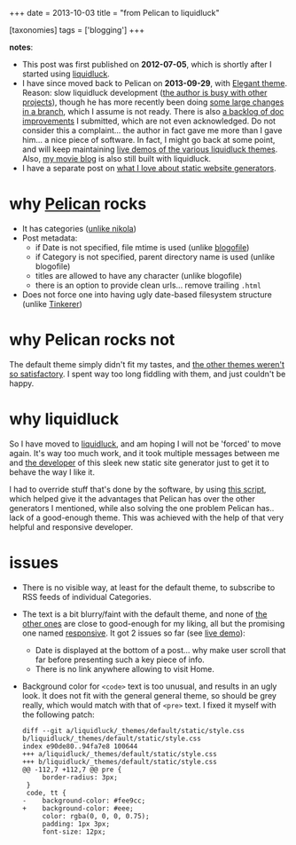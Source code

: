+++
date = 2013-10-03
title = "from Pelican to liquidluck"

[taxonomies]
tags = ['blogging']
+++

**notes**:

-   This post was first published on **2012-07-05**, which is shortly
    after I started using [liquidluck].
-   I have since moved back to Pelican on **2013-09-29**, with [Elegant
    theme]. Reason: slow liquidluck development ([the author is busy
    with other projects]), though he has more recently been doing [some
    large changes in a branch], which I assume is not ready. There is
    also [a backlog of doc improvements] I submitted, which are not even
    acknowledged. Do not consider this a complaint\... the author in
    fact gave me more than I gave him\... a nice piece of software. In
    fact, I might go back at some point, and will keep maintaining [live
    demos of the various liquidluck themes]. Also, [my movie blog] is
    also still built with liquidluck.
-   I have a separate post on [what I love about static website
    generators].

why [Pelican] rocks
===================

-   It has categories ([unlike nikola])
-   Post metadata:
    -   if Date is not specified, file mtime is used (unlike
        [blogofile])
    -   if Category is not specified, parent directory name is used
        (unlike blogofile)
    -   titles are allowed to have any character (unlike blogofile)
    -   there is an option to provide clean urls\... remove trailing
        `.html`
-   Does not force one into having ugly date-based filesystem structure
    (unlike [Tinkerer])

why Pelican rocks not
=====================

The default theme simply didn\'t fit my tastes, and [the other themes
weren\'t so satisfactory]. I spent way too long fiddling with them, and
just couldn\'t be happy.

why liquidluck
==============

So I have moved to [liquidluck], and am hoping I will not be \'forced\'
to move again. It\'s way too much work, and it took multiple messages
between me and [the developer] of this sleek new static site generator
just to get it to behave the way I like it.

I had to override stuff that\'s done by the software, by using [this
script], which helped give it the advantages that Pelican has over the
other generators I mentioned, while also solving the one problem Pelican
has.. lack of a good-enough theme. This was achieved with the help of
that very helpful and responsive developer.

issues
======

-   There is no visible way, at least for the default theme, to
    subscribe to RSS feeds of individual Categories.
-   The text is a bit blurry/faint with the default theme, and none of
    [the other ones][live demos of the various liquidluck themes] are
    close to good-enough for my liking, all but the promising one named
    [responsive]. It got 2 issues so far (see [live demo]):
    -   Date is displayed at the bottom of a post\... why make user
        scroll that far before presenting such a key piece of info.
    -   There is no link anywhere allowing to visit Home.
-   Background color for `<code>` text is too unusual, and results in an
    ugly look. It does not fit with the general general theme, so should
    be grey really, which would match with that of `<pre>` text. I fixed
    it myself with the following patch:

        diff --git a/liquidluck/_themes/default/static/style.css b/liquidluck/_themes/default/static/style.css
        index e90de80..94fa7e8 100644
        +++ a/liquidluck/_themes/default/static/style.css
        +++ b/liquidluck/_themes/default/static/style.css
        @@ -112,7 +112,7 @@ pre {
             border-radius: 3px;
         }
         code, tt {
        -    background-color: #fee9cc;
        +    background-color: #eee;
             color: rgba(0, 0, 0, 0.75);
             padding: 1px 3px;
             font-size: 12px;

  [liquidluck]: http://liquidluck.readthedocs.org
  [Elegant theme]: http://oncrashreboot.com/pelican-elegant
  [the author is busy with other projects]: https://github.com/lepture/liquidluck/issues/101
  [some large changes in a branch]: https://github.com/lepture/liquidluck/issues/104#issuecomment-22825084
  [a backlog of doc improvements]: https://github.com/lepture/liquidluck/issues/created_by/tshepang?sort=updated&state=open
  [live demos of the various liquidluck themes]: http://tshepang.net/looking-at-liquidluck-themes
  [my movie blog]: http://movies.tshepang.net
  [what I love about static website generators]: http://tshepang.net/what-me-loves-about-static-website-generation
  [Pelican]: http://pelican.readthedocs.org
  [unlike nikola]: https://github.com/getnikola/nikola/issues/163
  [blogofile]: http://blogofile.com
  [Tinkerer]: http://tinkerer.me
  [the other themes weren\'t so satisfactory]: http://tshepang.net/favorite-pelican-themes
  [the developer]: http://lepture.com
  [this script]: https://bitbucket.org/tshepang/blog/src/1602cdf8/custom.py
  [responsive]: https://github.com/bingdian/liquidluck-theme-responsive
  [live demo]: http://demo-responsive.tshepang.net
